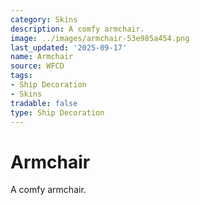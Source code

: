 ```yaml
---
category: Skins
description: A comfy armchair.
image: ../images/armchair-53e985a454.png
last_updated: '2025-09-17'
name: Armchair
source: WFCD
tags:
- Ship Decoration
- Skins
tradable: false
type: Ship Decoration
---
```


# Armchair

A comfy armchair.

